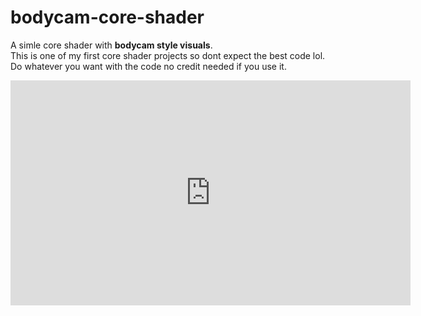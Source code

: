 # bodycam-core-shader

A simle core shader with **bodycam style visuals**.<br/>
This is one of my first core shader projects so dont expect the best code lol.<br/>
Do whatever you want with the code no credit needed if you use it.

<iframe width="640" height="360" src="https://www.youtube.com/embed/PmU2utUiBm8" title="bodycam-core-shader Demo" frameborder="0" allow="accelerometer; autoplay; clipboard-write; encrypted-media; gyroscope; picture-in-picture" allowfullscreen></iframe>
